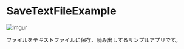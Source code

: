 # SaveTextFileExample

![Imgur](https://i.imgur.com/d0YUz5m.png)

ファイルをテキストファイルに保存、読み出しするサンプルアプリです。

